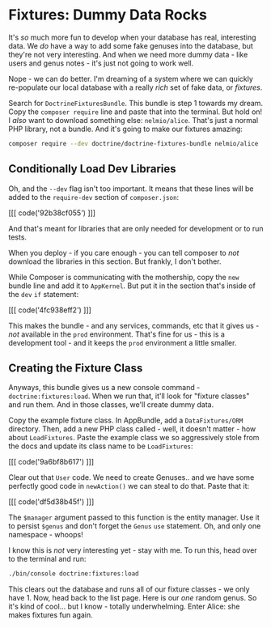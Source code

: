 # Fixtures: Dummy Data Rocks

It's *so* much more fun to develop when your database has real, interesting data.
We *do* have a way to add some fake genuses into the database, but they're not very
interesting. And when we need more dummy data - like users and genus notes -
it's just not going to work well.

Nope - we can do better. I'm dreaming of a system where we can quickly re-populate
our local database with a really *rich* set of fake data, or *fixtures*.

Search for `DoctrineFixturesBundle`. This bundle is step 1 towards my dream. Copy
the `composer require` line and paste that into the terminal. But hold on! I *also*
want to download something else: `nelmio/alice`. That's just a normal PHP library,
not a bundle. And it's going to make our fixtures amazing:

```bash
composer require --dev doctrine/doctrine-fixtures-bundle nelmio/alice
```

## Conditionally Load Dev Libraries

Oh, and the `--dev` flag isn't too important. It means that these lines will be added
to the `require-dev` section of `composer.json`:

[[[ code('92b38cf055') ]]]

And that's meant for libraries that are only needed for development or to run tests.

When you deploy - if you care enough - you can tell composer to *not* download the libraries
in this section. But frankly, I don't bother.

While Composer is communicating with the mothership, copy the `new` bundle line and
add it to `AppKernel`. But put it in the section that's inside of the `dev` `if`
statement:

[[[ code('4fc938eff2') ]]]

This makes the bundle - and any services, commands, etc that it gives us - *not* available
in the `prod` environment. That's fine for us - this is a development tool - and it keeps
the `prod` environment a little smaller.

## Creating the Fixture Class

Anyways, this bundle gives us a new console command - `doctrine:fixtures:load`. When
we run that, it'll look for "fixture classes" and run them. And in those classes,
we'll create dummy data.

Copy the example fixture class. In AppBundle, add a `DataFixtures/ORM` directory.
Then, add a new PHP class called - well, it doesn't matter - how about `LoadFixtures`.
Paste the example class we so aggressively stole from the docs and update its class
name to be `LoadFixtures`:

[[[ code('9a6bf8b617') ]]]

Clear out that `User` code. We need to create Genuses.. and we have some perfectly
good code in `newAction()` we can steal to do that. Paste that it:

[[[ code('df5d38b45f') ]]]

The `$manager` argument passed to this function is the entity manager. Use it
to persist `$genus` and don't forget the `Genus` `use` statement. Oh, and only
one namespace - whoops!

I know this is *not* very interesting yet - stay with me. To run this, head over
to the terminal and run:

```bash
./bin/console doctrine:fixtures:load
```

This clears out the database and runs all of our fixture classes - we only have 1.
Now, head back to the list page. Here is our *one* random genus. So it's kind of
cool... but I know - totally underwhelming. Enter Alice: she makes fixtures fun
again.
